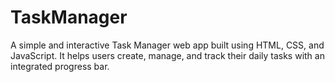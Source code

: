 # TaskManager
A simple and interactive Task Manager web app built using HTML, CSS, and JavaScript. It helps users create, manage, and track their daily tasks with an integrated progress bar.
